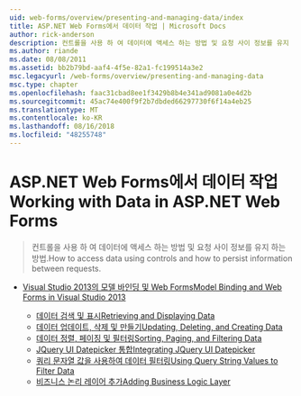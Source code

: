 ```yaml
---
uid: web-forms/overview/presenting-and-managing-data/index
title: ASP.NET Web Forms에서 데이터 작업 | Microsoft Docs
author: rick-anderson
description: 컨트롤을 사용 하 여 데이터에 액세스 하는 방법 및 요청 사이 정보를 유지 하는 방법.
ms.author: riande
ms.date: 08/08/2011
ms.assetid: bb2b79bd-aaf4-4f5e-82a1-fc199514a3e2
msc.legacyurl: /web-forms/overview/presenting-and-managing-data
msc.type: chapter
ms.openlocfilehash: faac31cbad8ee1f3429b8b4e341ad9081a0e4d2b
ms.sourcegitcommit: 45ac74e400f9f2b7dbded66297730f6f14a4eb25
ms.translationtype: MT
ms.contentlocale: ko-KR
ms.lasthandoff: 08/16/2018
ms.locfileid: "48255748"
---
```

<a name="working-with-data-in-aspnet-web-forms"></a><span data-ttu-id="4e424-103">ASP.NET Web Forms에서 데이터 작업</span><span class="sxs-lookup"><span data-stu-id="4e424-103">Working with Data in ASP.NET Web Forms</span></span>
====================
> <span data-ttu-id="4e424-104">컨트롤을 사용 하 여 데이터에 액세스 하는 방법 및 요청 사이 정보를 유지 하는 방법.</span><span class="sxs-lookup"><span data-stu-id="4e424-104">How to access data using controls and how to persist information between requests.</span></span>


- [<span data-ttu-id="4e424-105">Visual Studio 2013의 모델 바인딩 및 Web Forms</span><span class="sxs-lookup"><span data-stu-id="4e424-105">Model Binding and Web Forms in Visual Studio 2013</span></span>](model-binding/index.md)

    - [<span data-ttu-id="4e424-106">데이터 검색 및 표시</span><span class="sxs-lookup"><span data-stu-id="4e424-106">Retrieving and Displaying Data</span></span>](model-binding/retrieving-data.md)
    - [<span data-ttu-id="4e424-107">데이터 업데이트, 삭제 및 만들기</span><span class="sxs-lookup"><span data-stu-id="4e424-107">Updating, Deleting, and Creating Data</span></span>](model-binding/updating-deleting-and-creating-data.md)
    - [<span data-ttu-id="4e424-108">데이터 정렬, 페이징 및 필터링</span><span class="sxs-lookup"><span data-stu-id="4e424-108">Sorting, Paging, and Filtering Data</span></span>](model-binding/sorting-paging-and-filtering-data.md)
    - [<span data-ttu-id="4e424-109">JQuery UI Datepicker 통합</span><span class="sxs-lookup"><span data-stu-id="4e424-109">Integrating JQuery UI Datepicker</span></span>](model-binding/integrating-jquery-ui.md)
    - [<span data-ttu-id="4e424-110">쿼리 문자열 값을 사용하여 데이터 필터링</span><span class="sxs-lookup"><span data-stu-id="4e424-110">Using Query String Values to Filter Data</span></span>](model-binding/using-query-string-values-to-retrieve-data.md)
    - [<span data-ttu-id="4e424-111">비즈니스 논리 레이어 추가</span><span class="sxs-lookup"><span data-stu-id="4e424-111">Adding Business Logic Layer</span></span>](model-binding/adding-business-logic-layer.md)
